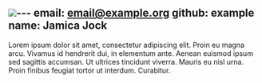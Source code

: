 ![](/jamica-jock/_index_files/logo.png)---
email: email@example.org
github: example
name: Jamica Jock
---

Lorem ipsum dolor sit amet, consectetur adipiscing elit. Proin eu magna arcu. Vivamus id hendrerit dui, in elementum ante. Aenean euismod ipsum sed sagittis accumsan. Ut ultrices tincidunt viverra. Mauris eu nisl urna. Proin finibus feugiat tortor ut interdum. Curabitur.
